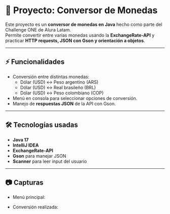# 💱 Proyecto: Conversor de Monedas  

Este proyecto es un **conversor de monedas en Java** hecho como parte del Challenge ONE de Alura Latam.  
Permite convertir entre varias monedas usando la **ExchangeRate-API** y practicar **HTTP requests, JSON con Gson y orientación a objetos**.  

---

## ⚡ Funcionalidades  
- Conversión entre distintas monedas:  
  - Dólar (USD) ↔ Peso argentino (ARS)  
  - Dólar (USD) ↔ Real brasileño (BRL)  
  - Dólar (USD) ↔ Peso colombiano (COP)  
- Menú en consola para seleccionar opciones de conversión.  
- Manejo de **respuestas JSON** de la API con Gson.  

---

## 🛠️ Tecnologías usadas  
- **Java 17**  
- **IntelliJ IDEA**  
- **ExchangeRate-API**  
- **Gson** para manejar JSON  
- **Scanner** para leer input del usuario  

---

## 📷 Capturas  

- Menú principal:  


- Conversión realizada:  


